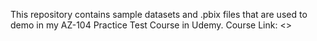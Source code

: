 This repository contains sample datasets and .pbix files that are used to demo in my AZ-104 Practice Test Course in Udemy. Course Link: <<To be updated soon>>
